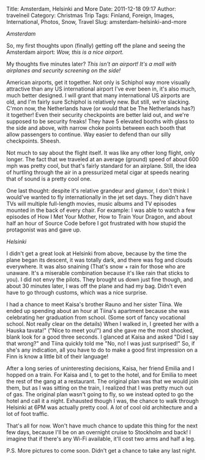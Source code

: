 Title: Amsterdam, Helsinki and More
Date: 2011-12-18 09:17
Author: travelneil
Category: Christmas Trip
Tags: Finland, Foreign, Images, International, Photos, Snow, Travel
Slug: amsterdam-helsinki-and-more

*Amsterdam*

So, my first thoughts upon (finally) getting off the plane and seeing
the Amsterdam airport: *Wow, this is a nice airport.*

My thoughts five minutes later? *This isn't an airport! It's a mall with
airplanes and security screening on the side!*

American airports, get it together. Not only is Schiphol way more
visually attractive than any US international airport I've ever been in,
it's also much, much better designed. I will grant that many
international US airports are old, and I'm fairly sure Schiphol is
relatively new. But still, we're slacking. C'mon now, the Netherlands
have (or would that be The Netherlands has?) it together! Even their
security checkpoints are better laid out, and we're supposed to be
security freaks! They have 5 elevated booths with glass to the side and
above, with narrow choke points between each booth that allow passengers
to continue. Way easier to defend than our silly checkpoints. Sheesh.

Not much to say about the flight itself. It was like any other long
flight, only longer. The fact that we traveled at an average (ground)
speed of about 600 mph was pretty cool, but that's fairly standard for
an airplane. Still, the idea of hurtling through the air in a
pressurized metal cigar at speeds nearing that of sound is a pretty cool
one.

One last thought: despite it's relative grandeur and glamor, I don't
think I would've wanted to fly internationally in the jet set days. They
didn't have TVs will multiple full-length movies, music albums and TV
episodes mounted in the back of every chair. For example: I was able to
watch a few episodes of How I Met Your Mother, How to Train Your Dragon,
and about half an hour of Source Code before I got frustrated with how
stupid the protagonist was and gave up.

*Helsinki*

I didn't get a great look at Helsinki from above, because by the time
the plane began its descent, it was totally dark, and there was fog and
clouds everywhere. It was also snaining (That's snow + rain for those
who are unaware. It's a miserable combination because it's like rain
that sticks to you). I did not envy the pilots. They brought us down
just fine though, and about 30 minutes later, I was off the plane and
had my bag. Didn't even have to go through customs, which was a nice
surprise.

I had a chance to meet Kaisa's brother Rauno and her sister Tiina. We
ended up spending about an hour at Tiina's apartment because she was
celebrating her graduation from school. (Some sort of fancy vocational
school. Not really clear on the details) When I walked in, I greeted her
with a Hauska tavata!" ("Nice to meet you!") and she gave me the most
shocked, blank look for a good three seconds. I glanced at Kaisa and
asked "Did I say that wrong?" and Tiina quickly told me "No, no! I was
just surprised!" So, if she's any indication, all you have to do to make
a good first impression on a Finn is know a little bit of their
language!

After a long series of uninteresting decisions, Kaisa, her friend Emilia
and I hopped on a train. For Kaisa and I, to get to the hotel, and for
Emilia to meet the rest of the gang at a restaurant. The original plan
was that we would join them, but as I was sitting on the train, I
realized that I was pretty much out of gas. The original plan wasn't
going to fly, so we instead opted to go the hotel and call it a night.
Exhausted though I was, the chance to walk through Helsinki at 6PM was
actually pretty cool. A *lot* of cool old architecture and a lot of foot
traffic.

That's all for now. Won't have much chance to update this thing for the
next few days, because I'll be on an overnight cruise to Stockholm and
back! I imagine that if there's any Wi-Fi available, it'll cost two arms
and half a leg.

P.S. More pictures to come soon. Didn't get a chance to take any last
night.
